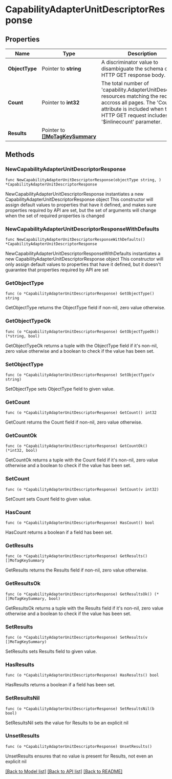 # CapabilityAdapterUnitDescriptorResponse

## Properties

Name | Type | Description | Notes
------------ | ------------- | ------------- | -------------
**ObjectType** | Pointer to **string** | A discriminator value to disambiguate the schema of a HTTP GET response body. | 
**Count** | Pointer to **int32** | The total number of &#39;capability.AdapterUnitDescriptor&#39; resources matching the request, accross all pages. The &#39;Count&#39; attribute is included when the HTTP GET request includes the &#39;$inlinecount&#39; parameter. | [optional] 
**Results** | Pointer to [**[]MoTagKeySummary**](MoTagKeySummary.md) |  | [optional] 

## Methods

### NewCapabilityAdapterUnitDescriptorResponse

`func NewCapabilityAdapterUnitDescriptorResponse(objectType string, ) *CapabilityAdapterUnitDescriptorResponse`

NewCapabilityAdapterUnitDescriptorResponse instantiates a new CapabilityAdapterUnitDescriptorResponse object
This constructor will assign default values to properties that have it defined,
and makes sure properties required by API are set, but the set of arguments
will change when the set of required properties is changed

### NewCapabilityAdapterUnitDescriptorResponseWithDefaults

`func NewCapabilityAdapterUnitDescriptorResponseWithDefaults() *CapabilityAdapterUnitDescriptorResponse`

NewCapabilityAdapterUnitDescriptorResponseWithDefaults instantiates a new CapabilityAdapterUnitDescriptorResponse object
This constructor will only assign default values to properties that have it defined,
but it doesn't guarantee that properties required by API are set

### GetObjectType

`func (o *CapabilityAdapterUnitDescriptorResponse) GetObjectType() string`

GetObjectType returns the ObjectType field if non-nil, zero value otherwise.

### GetObjectTypeOk

`func (o *CapabilityAdapterUnitDescriptorResponse) GetObjectTypeOk() (*string, bool)`

GetObjectTypeOk returns a tuple with the ObjectType field if it's non-nil, zero value otherwise
and a boolean to check if the value has been set.

### SetObjectType

`func (o *CapabilityAdapterUnitDescriptorResponse) SetObjectType(v string)`

SetObjectType sets ObjectType field to given value.


### GetCount

`func (o *CapabilityAdapterUnitDescriptorResponse) GetCount() int32`

GetCount returns the Count field if non-nil, zero value otherwise.

### GetCountOk

`func (o *CapabilityAdapterUnitDescriptorResponse) GetCountOk() (*int32, bool)`

GetCountOk returns a tuple with the Count field if it's non-nil, zero value otherwise
and a boolean to check if the value has been set.

### SetCount

`func (o *CapabilityAdapterUnitDescriptorResponse) SetCount(v int32)`

SetCount sets Count field to given value.

### HasCount

`func (o *CapabilityAdapterUnitDescriptorResponse) HasCount() bool`

HasCount returns a boolean if a field has been set.

### GetResults

`func (o *CapabilityAdapterUnitDescriptorResponse) GetResults() []MoTagKeySummary`

GetResults returns the Results field if non-nil, zero value otherwise.

### GetResultsOk

`func (o *CapabilityAdapterUnitDescriptorResponse) GetResultsOk() (*[]MoTagKeySummary, bool)`

GetResultsOk returns a tuple with the Results field if it's non-nil, zero value otherwise
and a boolean to check if the value has been set.

### SetResults

`func (o *CapabilityAdapterUnitDescriptorResponse) SetResults(v []MoTagKeySummary)`

SetResults sets Results field to given value.

### HasResults

`func (o *CapabilityAdapterUnitDescriptorResponse) HasResults() bool`

HasResults returns a boolean if a field has been set.

### SetResultsNil

`func (o *CapabilityAdapterUnitDescriptorResponse) SetResultsNil(b bool)`

 SetResultsNil sets the value for Results to be an explicit nil

### UnsetResults
`func (o *CapabilityAdapterUnitDescriptorResponse) UnsetResults()`

UnsetResults ensures that no value is present for Results, not even an explicit nil

[[Back to Model list]](../README.md#documentation-for-models) [[Back to API list]](../README.md#documentation-for-api-endpoints) [[Back to README]](../README.md)


